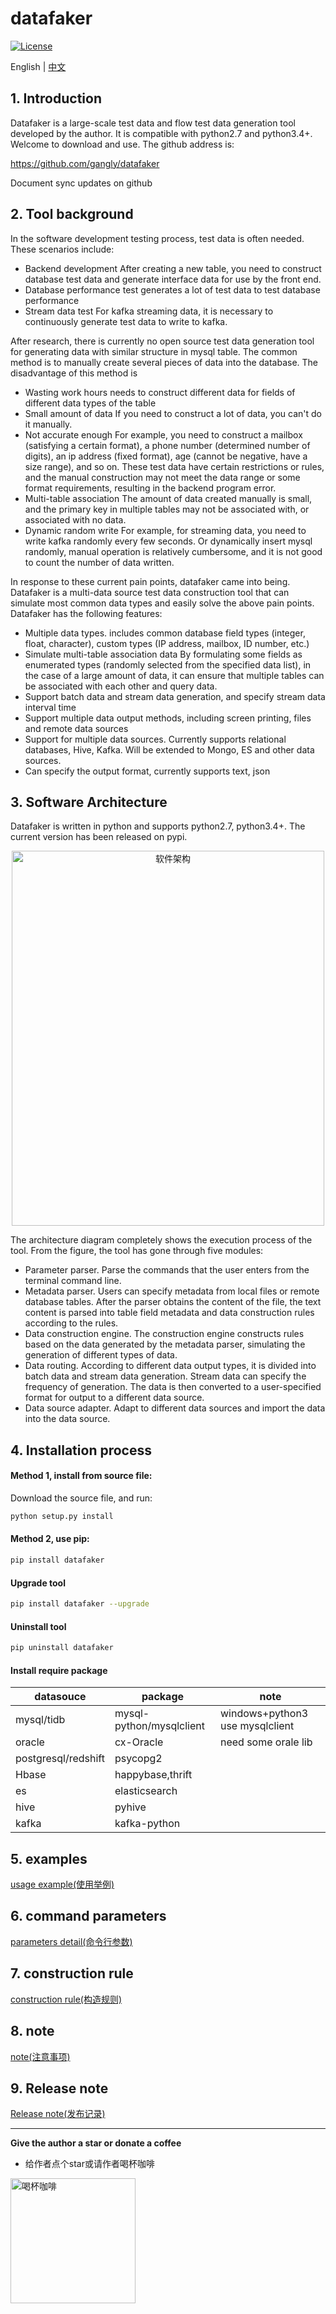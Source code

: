 datafaker
=========

[![License](https://img.shields.io/badge/license-Apache%202-4EB1BA.svg)](https://www.apache.org/licenses/LICENSE-2.0.html)

English | [中文](doc/zh_CN/README.md)


## 1. Introduction

Datafaker is a large-scale test data and flow test data generation tool developed by the author. It is compatible with python2.7 and python3.4+. Welcome to download and use. The github address is:

https://github.com/gangly/datafaker

Document sync updates on github

## 2. Tool background
In the software development testing process, test data is often needed. These scenarios include:

- Backend development
After creating a new table, you need to construct database test data and generate interface data for use by the front end.
- Database performance test
generates a lot of test data to test database performance
- Stream data test
For kafka streaming data, it is necessary to continuously generate test data to write to kafka.

After research, there is currently no open source test data generation tool for generating data with similar structure in mysql table. The common method is to manually create several pieces of data into the database. The disadvantage of this method is

- Wasting work hours
needs to construct different data for fields of different data types of the table
- Small amount of data
If you need to construct a lot of data, you can't do it manually.
- Not accurate enough
For example, you need to construct a mailbox (satisfying a certain format), a phone number (determined number of digits), an ip address (fixed format), age (cannot be negative, have a size range), and so on. These test data have certain restrictions or rules, and the manual construction may not meet the data range or some format requirements, resulting in the backend program error.
- Multi-table association
The amount of data created manually is small, and the primary key in multiple tables may not be associated with, or associated with no data.
- Dynamic random write
For example, for streaming data, you need to write kafka randomly every few seconds. Or dynamically insert mysql randomly, manual operation is relatively cumbersome, and it is not good to count the number of data written.

In response to these current pain points, datafaker came into being. Datafaker is a multi-data source test data construction tool that can simulate most common data types and easily solve the above pain points. Datafaker has the following features:

- Multiple data types.
includes common database field types (integer, float, character), custom types (IP address, mailbox, ID number, etc.)
- Simulate multi-table association data
By formulating some fields as enumerated types (randomly selected from the specified data list), in the case of a large amount of data, it can ensure that multiple tables can be associated with each other and query data.
- Support batch data and stream data generation, and specify stream data interval time
- Support multiple data output methods, including screen printing, files and remote data sources
- Support for multiple data sources. Currently supports relational databases, Hive, Kafka. Will be extended to Mongo, ES and other data sources.
- Can specify the output format, currently supports text, json

## 3. Software Architecture
Datafaker is written in python and supports python2.7, python3.4+. The current version has been released on pypi.


<div align=center><img
src="https://github.com/gangly/datafaker/blob/master/doc/img/datafaker.png" width="500" height="600" alt="软件架构"/>
</div>

The architecture diagram completely shows the execution process of the tool. From the figure, the tool has gone through five modules:

- Parameter parser. Parse the commands that the user enters from the terminal command line.
- Metadata parser. Users can specify metadata from local files or remote database tables. After the parser obtains the content of the file, the text content is parsed into table field metadata and data construction rules according to the rules.
- Data construction engine. The construction engine constructs rules based on the data generated by the metadata parser, simulating the generation of different types of data.
- Data routing. According to different data output types, it is divided into batch data and stream data generation. Stream data can specify the frequency of generation. The data is then converted to a user-specified format for output to a different data source.
- Data source adapter. Adapt to different data sources and import the data into the data source.

## 4. Installation process

#### Method 1, install from source file:
Download the source file, and run:
```bash
python setup.py install
 ```

#### Method 2, use pip:
```bash
pip install datafaker
```

#### Upgrade tool
```bash
pip install datafaker --upgrade
```

#### Uninstall tool
```bash
pip uninstall datafaker
```

#### Install require package
| datasouce | package | note |
| -------- | -------- | ------ |
|mysql/tidb| mysql-python/mysqlclient | windows+python3 use mysqlclient|
|oracle| cx-Oracle | need some orale lib |
|postgresql/redshift | psycopg2 |  |
|Hbase | happybase,thrift | |
|es | elasticsearch | |
|hive | pyhive | |
|kafka | kafka-python | |

## 5. examples

[usage example(使用举例)](doc/UseExample.md)


## 6. command parameters

[parameters detail(命令行参数)](doc/cmdParameters.md)


## 7. construction rule

[construction rule(构造规则)](doc/ConstructionRule.md)

## 8. note

[note(注意事项)](doc/note.md)

## 9. Release note
[Release note(发布记录)](doc/release_note.md)
_____

**Give the author a star or donate a coffee**
- 给作者点个star或请作者喝杯咖啡
<div align=left><img
src="https://github.com/gangly/datafaker/blob/master/doc/img/微信pay.png" width="200" height="200" alt="喝杯咖啡"/>
</div>





